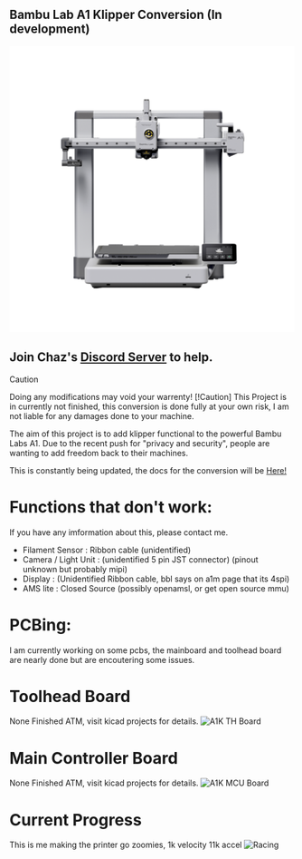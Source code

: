 ## Bambu Lab A1 Klipper Conversion (In development)

![Printe Imager](/KicadImages/bbl_a1.png)

## Join Chaz's [**Discord Server**](https://discord.gg/W6B5mBejuC) to help.


> [!Caution]
> Doing any modifications may void your warrenty!
> [!Caution]
> This Project is in currently not finished, this conversion is done fully at your own risk, I am not liable for any damages done to your machine. 


The aim of this project is to add klipper functional to the powerful Bambu Labs A1.
Due to the recent push for "privacy and security", people are wanting to add freedom back to their machines.

This is constantly being updated, the docs for the conversion will be [Here!](https://devcyclonekittentrihex.github.io/A1K-Documentation/Docs/)





# Functions that don't work:
If you have any imformation about this, please contact me.

- Filament Sensor : Ribbon cable (unidentified)
- Camera / Light Unit : (unidentified 5 pin JST connector) (pinout unknown but probably mipi)
- Display : (Unidentified Ribbon cable, bbl says on a1m page that its 4spi)
- AMS lite : Closed Source (possibly openamsl, or get open source mmu) 


# PCBing:
I am currently working on some pcbs, the mainboard and toolhead board are nearly done but are encoutering some issues.

# Toolhead Board 
None Finished ATM, visit kicad projects for details.
![A1K TH Board](none_atm)

# Main Controller Board 
None Finished ATM, visit kicad projects for details.
![A1K MCU Board](none_atm)

# Current Progress
This is me making the printer go zoomies,
1k velocity
11k accel
![Racing](https://youtu.be/xo9yX1xrFeY)
